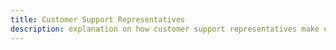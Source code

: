 ```yaml
---
title: Customer Support Representatives
description: explanation on how customer support representatives make use of surveilr.
---
```

